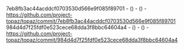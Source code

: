 7eb8fb3ac44acddcf0703530d566e9f085f89701 -  () -  () - https://github.com/project-topaz/topaz/commit/7eb8fb3ac44acddcf0703530d566e9f085f89701
984d4d7f25fdf0e523cece68dda3f8bbc64604a4 -  () -  () - https://github.com/project-topaz/topaz/commit/984d4d7f25fdf0e523cece68dda3f8bbc64604a4
